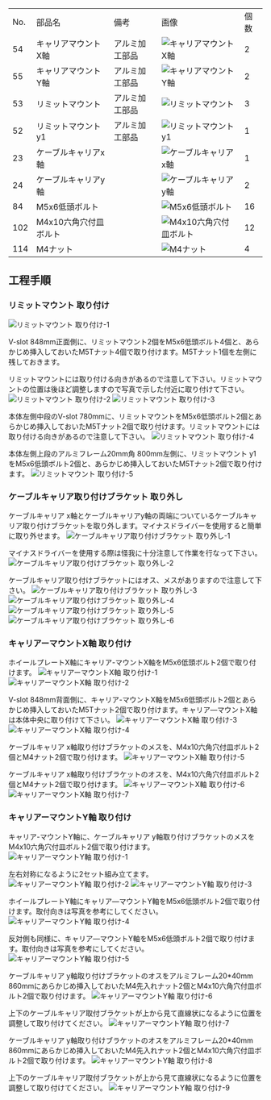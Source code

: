 <table class="packing-list">
    <tbody>
        <tr>
            <td>No.</td>
            <td>部品名</td>
            <td>備考</td>
            <td class="packing-img">画像</td>
            <td>個数</td>
        </tr>
        <tr>
            <td>54</td>
            <td>キャリアマウントX軸</td>
            <td>アルミ加工部品</td>
            <td><img src="./images/packing/054.jpg" alt="キャリアマウントX軸"></td>
            <td>2</td>
        </tr>
        <tr>
            <td>55</td>
            <td>キャリアマウントY軸</td>
            <td>アルミ加工部品</td>
            <td><img src="./images/packing/055.jpg" alt="キャリアマウントY軸"></td>
            <td>2</td>
        </tr>
        <tr>
            <td>53</td>
            <td>リミットマウント</td>
            <td>アルミ加工部品</td>
            <td><img src="./images/packing/053.jpg" alt="リミットマウント"></td>
            <td>3</td>
        </tr>
        <tr>
            <td>52</td>
            <td>リミットマウントy1</td>
            <td>アルミ加工部品</td>
            <td><img src="./images/packing/052.jpg" alt="リミットマウントy1"></td>
            <td>1</td>
        </tr>
        <tr>
            <td>23</td>
            <td>ケーブルキャリアx軸</td>
            <td></td>
            <td><img src="./images/packing/023.jpg" alt="ケーブルキャリアx軸"></td>
            <td>1</td>
        </tr>
        <tr>
            <td>24</td>
            <td>ケーブルキャリアy軸</td>
            <td></td>
            <td><img src="./images/packing/024.jpg" alt="ケーブルキャリアy軸"></td>
            <td>2</td>
        </tr>
        <tr>
            <td>84</td>
            <td>M5x6低頭ボルト</td>
            <td></td>
            <td><img src="./images/packing/084.jpg" alt="M5x6低頭ボルト"></td>
            <td>16</td>
        </tr>
        <tr>
            <td>102</td>
            <td>M4x10六角穴付皿ボルト</td>
            <td></td>
            <td><img src="./images/packing/102.jpg" alt="M4x10六角穴付皿ボルト"></td>
            <td>12</td>
        </tr>
        <tr>
            <td>114</td>
            <td>M4ナット</td>
            <td></td>
            <td><img src="./images/packing/114.jpg" alt="M4ナット"></td>
            <td>4</td>
        </tr>
    </tbody>
</table>

## 工程手順

### リミットマウント 取り付け
<img src="./images/13/001.jpg" alt="リミットマウント 取り付け-1">

V-slot 848mm正面側に、リミットマウント2個をM5x6低頭ボルト4個と、あらかじめ挿入しておいたM5Tナット4個で取り付けます。M5Tナット1個を左側に残しておきます。

リミットマウントには取り付ける向きがあるので注意して下さい。リミットマウントの位置は後ほど調整しますので写真で示した付近に取り付けて下さい。
<img src="./images/13/002.jpg" alt="リミットマウント 取り付け-2">
<img src="./images/13/003.jpg" alt="リミットマウント 取り付け-3">

本体左側中段のV-slot 780mmに、リミットマウントをM5x6低頭ボルト2個とあらかじめ挿入しておいたM5Tナット2個で取り付けます。リミットマウントには取り付ける向きがあるので注意して下さい。
<img src="./images/13/004.jpg" alt="リミットマウント 取り付け-4">

本体左側上段のアルミフレーム20mm角 800mm左側に、リミットマウント y1をM5x6低頭ボルト2個と、あらかじめ挿入しておいたM5Tナット2個で取り付けます。
<img src="./images/13/005.jpg" alt="リミットマウント 取り付け-5">


### ケーブルキャリア取り付けブラケット 取り外し
ケーブルキャリア x軸とケーブルキャリアy軸の両端についているケーブルキャリア取り付けブラケットを取り外します。マイナスドライバーを使用すると簡単に取り外せます。
<img src="./images/13/006.jpg" alt="ケーブルキャリア取り付けブラケット 取り外し-1">

マイナスドライバーを使用する際は怪我に十分注意して作業を行なって下さい。
<img src="./images/13/007.jpg" alt="ケーブルキャリア取り付けブラケット 取り外し-2">

ケーブルキャリア取り付けブラケットにはオス、メスがありますので注意して下さい。
<img src="./images/13/008.jpg" alt="ケーブルキャリア取り付けブラケット 取り外し-3">
<img src="./images/13/009.jpg" alt="ケーブルキャリア取り付けブラケット 取り外し-4">
<img src="./images/13/010.jpg" alt="ケーブルキャリア取り付けブラケット 取り外し-5">
<img src="./images/13/011.jpg" alt="ケーブルキャリア取り付けブラケット 取り外し-6">

### キャリアーマウントX軸 取り付け
ホイールプレートX軸にキャリア-マウントX軸をM5x6低頭ボルト2個で取り付けます。
<img src="./images/13/012.jpg" alt="キャリアーマウントX軸 取り付け-1">
<img src="./images/13/013.jpg" alt="キャリアーマウントX軸 取り付け-2">

V-slot 848mm背面側に、キャリア-マウントX軸をM5x6低頭ボルト2個とあらかじめ挿入しておいたM5Tナット2個で取り付けます。キャリア―マウントX軸は本体中央に取り付けて下さい。
<img src="./images/13/014.jpg" alt="キャリアーマウントX軸 取り付け-3">
<img src="./images/13/015.jpg" alt="キャリアーマウントX軸 取り付け-4">

ケーブルキャリア x軸取り付けブラケットのメスを、M4x10六角穴付皿ボルト2個とM4ナット2個で取り付けます。
<img src="./images/13/016.jpg" alt="キャリアーマウントX軸 取り付け-5">

ケーブルキャリア x軸取り付けブラケットのオスを、M4x10六角穴付皿ボルト2個とM4ナット2個で取り付けます。
<img src="./images/13/017.jpg" alt="キャリアーマウントX軸 取り付け-6">
<img src="./images/13/018.jpg" alt="キャリアーマウントX軸 取り付け-7">

### キャリアーマウントY軸 取り付け
キャリア-マウントY軸に、ケーブルキャリア y軸取り付けブラケットのメスをM4x10六角穴付皿ボルト2個で取り付けます。
<img src="./images/13/019.jpg" alt="キャリアーマウントY軸 取り付け-1">

左右対称になるように2セット組み立てます。
<img src="./images/13/020.jpg" alt="キャリアーマウントY軸 取り付け-2">
<img src="./images/13/021.jpg" alt="キャリアーマウントY軸 取り付け-3">

ホイールプレートY軸にキャリア―マウントY軸をM5x6低頭ボルト2個で取り付けます。取付向きは写真を参考にしてください。
<img src="./images/13/022.jpg" alt="キャリアーマウントY軸 取り付け-4">

反対側も同様に、キャリア―マウントY軸をM5x6低頭ボルト2個で取り付けます。取付向きは写真を参考にしてください。
<img src="./images/13/023.jpg" alt="キャリアーマウントY軸 取り付け-5">

ケーブルキャリア y軸取り付けブラケットのオスをアルミフレーム20*40mm 860mmにあらかじめ挿入しておいたM4先入れナット2個とM4x10六角穴付皿ボルト2個で取り付けます。
<img src="./images/13/024.jpg" alt="キャリアーマウントY軸 取り付け-6">

上下のケーブルキャリア取付ブラケットが上から見て直線状になるように位置を調整して取り付けてください。
<img src="./images/13/025.jpg" alt="キャリアーマウントY軸 取り付け-7">

ケーブルキャリア y軸取り付けブラケットのオスをアルミフレーム20*40mm 860mmにあらかじめ挿入しておいたM4先入れナット2個とM4x10六角穴付皿ボルト2個で取り付けます。
<img src="./images/13/026.jpg" alt="キャリアーマウントY軸 取り付け-8">

上下のケーブルキャリア取付ブラケットが上から見て直線状になるように位置を調整して取り付けてください。
<img src="./images/13/027.jpg" alt="キャリアーマウントY軸 取り付け-9">
